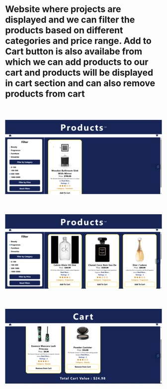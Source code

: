 # Website where projects are displayed and we can filter the products based on different categories and price range. Add to Cart button is also availabe from which we can add products to our cart and products will be displayed in cart section and can also remove products from cart

<br>
<br>

![alt text](img.png)

<br>
<br>

![alt text](img1.png)

<br>
<br>

![alt text](img2.png)
